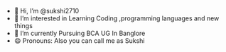 - 👋 Hi, I’m @sukshi2710
- 👀 I’m interested in Learning Coding ,programming languages and new things 
- 🌱 I’m currently Pursuing BCA UG In Banglore 
- 😄 Pronouns: Also you can call me as Sukshi

<!---
sukshi2710/sukshi2710 is a ✨ special ✨ repository because its `README.md` (this file) appears on your GitHub profile.
You can click the Preview link to take a look at your changes.
--->

